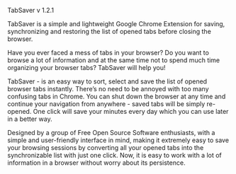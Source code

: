 
 TabSaver v 1.2.1


TabSaver is a simple and lightweight Google Chrome Extension for saving, synchronizing and restoring the list of opened tabs before closing the browser.

Have you ever faced a mess of tabs in your browser? Do you want to browse a lot of information and at the same time not to spend much time organizing your browser tabs? TabSaver will help you!

TabSaver - is an easy way to sort, select and save the list of opened browser tabs instantly. There’s no need to be annoyed with too many confusing tabs in Chrome. You can shut down the browser at any time and continue your navigation from anywhere - saved tabs will be simply re-opened. One click will save your minutes every day which you can use later in a better way.

Designed by a group of Free Open Source Software enthusiasts, with a simple and user-friendly interface in mind, making it extremely easy to save your browsing sessions by converting all your opened tabs into the synchronizable list with just one click. Now, it is easy to work with a lot of information in a browser without worry about its persistence.
